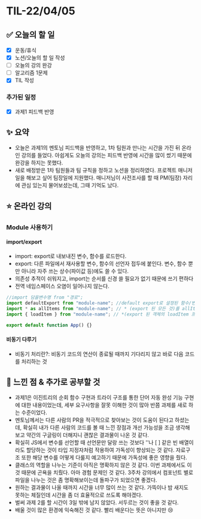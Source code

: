# TIL-22/04/05

## :white_check_mark: 오늘의 할 일

- [x] 운동/휴식
- [x] 노션/오늘의 할 일 작성
- [ ] 오늘의 강의 완강
- [ ] 알고리즘 1문제
- [x] TIL 작성

### 추가된 일정

- [x] 과제1 피드백 반영

## :sparkles: 요약

- 오늘은 과제1의 멘토님 피드백을 반영하고, 1차 팀원과 만나는 시간을 가진 뒤 온라인 강의를 들었다. 아쉽게도 오늘의 강의는 피드백 반영에 시간을 많이 썼기 때문에 완강을 하지는 못했다.  
- 새로 배정받은 1차 팀원들과 팀 규칙을 정하고 노션을 정리하였다. 프로젝트 매니저 일을 해보고 싶어 팀장일에 지원했다. 매니저님이 사전조사를 할 때 PM(팀장) 자리에 관심 있는지 물어보셨는데, 그때 기억도 났다.

## :star: 온라인 강의

### Module 사용하기

#### import/export

- import: export로 내보내진 변수, 함수를 로드한다.
- export: 다른 파일에서 재사용할 변수, 함수의 선언자 접두에 붙인다. 변수, 함수 뿐만 아니라 자주 쓰는 상수(파이값 등)에도 쓸 수 있다. 
- 의존성 추적이 쉬워지고, import는 순서를 신경 쓸 필요가 없기 때문에 쓰기 편하다
- 전역 네임스페이스 오염이 일어나지 않는다.

```javascript
//import 담을변수명 from "경로";
import defaultExport from "module-name"; //default export로 설정된 함수/변수를 가져옴
import * as allItems from "module-name"; // * (export 된 모든 것)를 allItems라는 이름으로 import
import { loadItem } from "module-name"; // *(export 된 객체의 loadItem 프로퍼티만 import)

export default function App() {}
```

#### 비동기 다루기

- 비동기 처리란?: 비동기 코드의 연산이 종료될 때까지 기다리지 않고 바로 다음 코드를 처리하는 것


## :star2: 느낀 점 & 추가로 공부할 것

- 과제1은 이진트리의 순회 함수 구현과 트라이 구조를 통한 단어 자동 완성 기능 구현에 대한 내용이었는데, 세부 요구사항을 잘못 이해한 것이 많아 반쯤 과제를 새로 하는 수준이었다.
- 멘토님께서는 다른 사람의 PR을 적극적으로 찾아보는 것이 도움이 된다고 하셨는데, 확실히 내가 다른 사람의 코드를 볼 때 느낀 장점과 개선 가능성을 조금 생각해보고 약간의 구글링이 더해지니 괜찮은 결과물이 나온 것 같다.
- 확실히 JS에서 변수를 선언할 때 선언문만 달랑 쓰는 것보다 ''나 [ ] 같은 빈 배열이라도 할당하는 것이 타입 지정자처럼 작용하여 가독성이 향상되는 것 같다. 자료구조 또한 해당 변수를 어떻게 다룰지 예고하기 때문에 가독성에 좋은 영향을 줬다. 
- 클래스의 역할을 나누는 기준이 아직은 명확하지 않은 것 같다. 이번 과제에서도 이것 때문에 곤욕을 치뤘다. 아마 경험 문제인 것 같다. 3주차 강의에서 컴포넌트 별로 파일을 나누는 것은 좀 명확해보이는데 돌파구가 되었으면 좋겠다.
- 원하는 결과물이 나올 때까지 시간을 너무 많이 쓰는 것 같다. 가뜩이나 밤 새지도 못하는 체질인데 시간을 좀 더 효율적으로 쓰도록 해야겠다.
- 벌써 과제 2를 할 시간이 3일 밖에 남지 않았다. 서두르는 것이 좋을 것 같다.  
- 배울 것이 많은 환경에 익숙해진 것 같다. 빨리 배운다는 뜻은 아니지만 :cry: